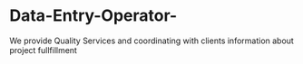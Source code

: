 # Data-Entry-Operator-
We provide Quality Services and coordinating with clients information about project fullfillment
